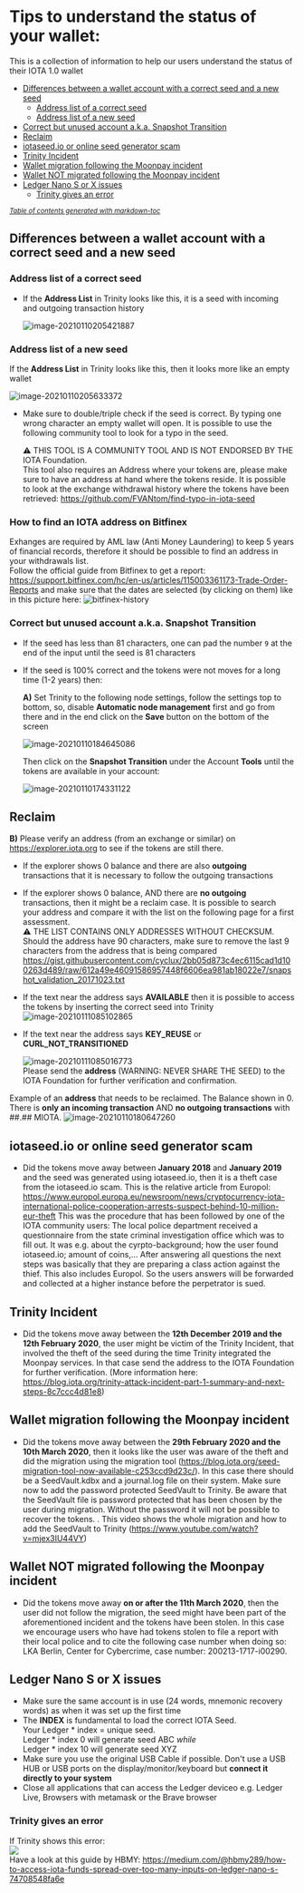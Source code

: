 # Tips to understand the status of your wallet:

This is a collection of information to help our users understand the status of their IOTA 1.0 wallet

- [Differences between a wallet account with a correct seed and a new seed](#differences-between-a-wallet-account-with-a-correct-seed-and-a-new-seed)
  * [Address list of a correct seed](#address-list-of-a-correct-seed)
  * [Address list of a new seed](#address-list-of-a-new-seed)
- [Correct but unused account a.k.a. Snapshot Transition](#correct-but-unused-account-aka-snapshot-transition)
- [Reclaim](#reclaim)
- [iotaseed.io or online seed generator scam](#iotaseedio-or-online-seed-generator-scam)
- [Trinity Incident](#trinity-incident)
- [Wallet migration following the Moonpay incident](#wallet-migration-following-the-moonpay-incident)
- [Wallet NOT migrated following the Moonpay incident](#wallet-not-migrated-following-the-moonpay-incident)
- [Ledger Nano S or X issues](#ledger-nano-s-or-x-issues)
  * [Trinity gives an error](#trinity-gives-an-error)

<small><i><a href='http://ecotrust-canada.github.io/markdown-toc/'>Table of contents generated with markdown-toc</a></i></small>


## Differences between a wallet account with a correct seed and a new seed

### Address list of a correct seed
- If the **Address List** in Trinity looks like this, it is a seed with incoming and outgoing transaction history

  ![image-20210110205421887](/_resources/images/help/image-20210110205421887.png) 

### Address list of a new seed
  If the **Address List** in Trinity looks like this, then it looks more like an empty wallet

  ![image-20210110205633372](/_resources/images/help/image-20210110205633372.png)

- Make sure to double/triple check if the seed is correct. By typing one wrong character an empty wallet will open. It is possible to use the following community tool to look for a typo in the seed.

  :warning: THIS TOOL IS A COMMUNITY TOOL AND IS NOT ENDORSED BY THE IOTA Foundation.  
  This tool also requires an Address where your tokens are, please make sure to have an address at hand where the tokens reside. It is possible to look at the exchange withdrawal history where the tokens have been retrieved:
  https://github.com/FVANtom/find-typo-in-iota-seed
### How to find an IOTA address on Bitfinex

Exhanges are required by AML law (Anti Money Laundering) to keep 5 years of financial records, therefore it should be possible to find an address in your withdrawals list.  
Follow the official guide from Bitfinex to get a report:
https://support.bitfinex.com/hc/en-us/articles/115003361173-Trade-Order-Reports
and make sure that the dates are selected (by clicking on them) like in this picture here:
![bitfinex-history](/_resources/images/help/bitfinex_history.png)

  
### Correct but unused account a.k.a. Snapshot Transition

- If the seed has less than 81 characters, one can pad the number `9` at the end of the input until the seed is 81 characters 
- If the seed is 100% correct and the tokens were not moves for a long time (1-2 years) then:

  **A)** Set Trinity to the following node settings, follow the settings top to bottom, so, disable **Automatic node management** first and go from there and in the end click on the **Save** button on the bottom of the screen 

  ![image-20210110184645086](/_resources/images/help/image-20210110184645086.png)

  
  Then click on the **Snapshot Transition** under the Account **Tools** until the tokens are available in your account:

  ![image-20210110174331122](/_resources/images/help/image-20210110174331122.png)

## Reclaim

  **B)** Please verify an address (from an exchange or similar) on https://explorer.iota.org  to see if the tokens are still there. 
  -  If the explorer shows 0 balance and there are also **outgoing** transactions that it is necessary to follow the outgoing transactions
  -  If the explorer shows 0 balance, AND there are **no outgoing** transactions, then it might be a reclaim case. It is possible to search your address and compare it with the list on the following page for a first assessment.  
  :warning: THE LIST CONTAINS ONLY ADDRESSES WITHOUT CHECKSUM. Should the address have 90 characters, make sure to remove the last 9 characters from the address that is being compared  
  https://gist.githubusercontent.com/cyclux/2bb05d873c4ec6115cad1d100263d489/raw/612a49e46091586957448f6606ea981ab18022e7/snapshot_validation_20171023.txt
  
  - If the text near the address says **AVAILABLE** then it is possible to access the tokens by inserting the correct seed into Trinity
    ![image-20210111085102865](/_resources/images/help/image-20210111085102865.png)  
  
  - If the text near the address says **KEY_REUSE** or **CURL_NOT_TRANSITIONED**
  
    ![image-20210111085016773](/_resources/images/help/image-20210111085016773.png)  
    Please send the **address** (WARNING: NEVER SHARE THE SEED) to the IOTA Foundation for further verification and confirmation.

  Example of an **address** that needs to be reclaimed. The Balance shown in 0. There is **only an incoming transaction** AND **no outgoing transactions** with ##.## MIOTA.
  ![image-20210110180647260](/_resources/images/help/image-20210110180647260.png)

## iotaseed.io or online seed generator scam

- Did the tokens move away between **January 2018** and **January 2019** and the seed was generated using iotaseed.io, then it is a theft case from the iotaseed.io scam.
  This is the relative article from Europol:
  https://www.europol.europa.eu/newsroom/news/cryptocurrency-iota-international-police-cooperation-arrests-suspect-behind-10-million-eur-theft
  This was the procedure that has been followed by one of the IOTA community users:
  The local police department received a questionnaire  from the state criminal investigation office which was to fill out. It was e.g. about the cyrpto-background; how the user found iotaseed.io; amount of coins,... 
  After answering all questions the next steps was basically that they are preparing a class action against the thief. This also includes Europol. So the users answers will be forwarded and collected at a higher instance before the perpetrator is sued.

## Trinity Incident

- Did the tokens move away between the **12th December 2019 and the 12th February 2020**, the user might be victim of the Trinity Incident, that involved the theft of the seed during the time Trinity integrated the Moonpay services. In that case send the address to the IOTA Foundation for further verification. (More information here: https://blog.iota.org/trinity-attack-incident-part-1-summary-and-next-steps-8c7ccc4d81e8)

## Wallet migration following the Moonpay incident
- Did the tokens move away between the **29th February 2020 and the 10th March 2020**, then it looks like the user was aware of the theft and did the migration using the migration tool (https://blog.iota.org/seed-migration-tool-now-available-c253ccd9d23c/). In this case there should be a SeedVault.kdbx and a journal.log file on their system. Make sure now to add the password protected SeedVault to Trinity. Be aware that the SeedVault file is password protected that has been chosen by the user during migration. Without the password it will not be possible to recover the tokens. . This video shows the whole migration and how to add the SeedVault to Trinity (https://www.youtube.com/watch?v=mjex3IU44VY)

## Wallet NOT migrated following the Moonpay incident
- Did the tokens move away **on or after the 11th March 2020**, then the user did not follow the migration, the seed might have been part of the aforementioned incident and the tokens have been stolen. In this case we encourage users who have had tokens stolen to file a report with their local police and to cite the following case number when doing so: LKA Berlin, Center for Cybercrime, case number: 200213-1717-i00290.

## Ledger Nano S or X issues
- Make sure the same account is in use (24 words, mnemonic recovery words) as when it was set up the first time
- The **INDEX** is fundamental to load the correct IOTA Seed.  
Your Ledger * index = unique seed.  
Ledger * index 0 will generate seed ABC *while*  
Ledger * index 10 will generate seed XYZ
- Make sure you use the original USB Cable if possible. Don't use a USB HUB or USB ports on the display/monitor/keyboard but **connect it directly to your system**
- Close all applications that can access the Ledger deviceo e.g. Ledger Live, Browsers with metamask or the Brave browser

### Trinity gives an error

If Trinity shows this error:  
![](https://miro.medium.com/max/2618/1*GpJag1JbcVDoK4DGRZlBUg.png)  
Have a look at this guide by HBMY:
https://medium.com/@hbmy289/how-to-access-iota-funds-spread-over-too-many-inputs-on-ledger-nano-s-74708548fa6e

